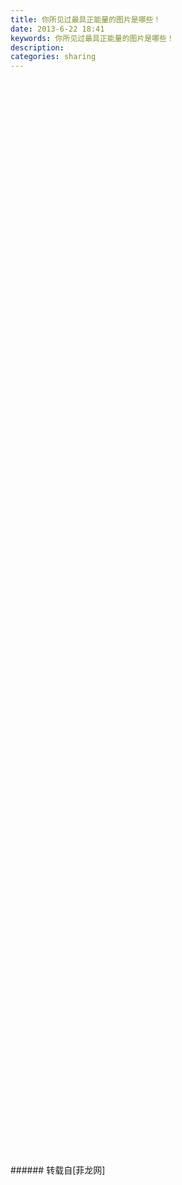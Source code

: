```yaml
---
title: 你所见过最具正能量的图片是哪些！
date: 2013-6-22 18:41
keywords: 你所见过最具正能量的图片是哪些！
description: 
categories: sharing
---
```

<td class="t_f" id="postmessage_7178">

<br/>
<img alt="" border="0" class="zoom" data-cf-modified-d17bf6174298ebe95d088caa-="" file="http://s1.dwstatic.com/group1/M00/A4/77/b5a6d679822d2cf4689036b0e78722c2.jpg" id="aimg_w4P7n" lazyloadthumb="1" onclick="" onmouseover="" src="http://s1.dwstatic.com/group1/M00/A4/77/b5a6d679822d2cf4689036b0e78722c2.jpg"/><br/>
<br/>
<img alt="" border="0" class="zoom" data-cf-modified-d17bf6174298ebe95d088caa-="" file="http://s1.dwstatic.com/group1/M00/22/97/d8714336b0823390f47bcbc67aba6e78.jpg" id="aimg_iQT6w" lazyloadthumb="1" onclick="" onmouseover="" src="http://s1.dwstatic.com/group1/M00/22/97/d8714336b0823390f47bcbc67aba6e78.jpg"/><br/>
<br/>
<img alt="" border="0" class="zoom" data-cf-modified-d17bf6174298ebe95d088caa-="" file="http://s1.dwstatic.com/group1/M00/4F/82/cd604ae0bb71eca563843f6a61e98e5a.jpg" id="aimg_SqvzZ" lazyloadthumb="1" onclick="" onmouseover="" src="http://s1.dwstatic.com/group1/M00/4F/82/cd604ae0bb71eca563843f6a61e98e5a.jpg"/><br/>
<br/>
<img alt="" border="0" class="zoom" data-cf-modified-d17bf6174298ebe95d088caa-="" file="http://s1.dwstatic.com/group1/M00/3F/1D/e554693b56fe4f5a8cd52104ba2f4291.jpg" id="aimg_XPA80" lazyloadthumb="1" onclick="" onmouseover="" src="http://s1.dwstatic.com/group1/M00/3F/1D/e554693b56fe4f5a8cd52104ba2f4291.jpg"/><br/>
<br/>
<img alt="" border="0" class="zoom" data-cf-modified-d17bf6174298ebe95d088caa-="" file="http://s1.dwstatic.com/group1/M00/DF/39/c5f242230aaa3637a7537796268c6789.jpg" id="aimg_jjC4P" lazyloadthumb="1" onclick="" onmouseover="" src="http://s1.dwstatic.com/group1/M00/DF/39/c5f242230aaa3637a7537796268c6789.jpg"/><br/>
<br/>
<img alt="" border="0" class="zoom" data-cf-modified-d17bf6174298ebe95d088caa-="" file="http://s1.dwstatic.com/group1/M00/AC/87/579e8b922513f9edabc22a79348a556c.jpg" id="aimg_URI3e" lazyloadthumb="1" onclick="" onmouseover="" src="http://s1.dwstatic.com/group1/M00/AC/87/579e8b922513f9edabc22a79348a556c.jpg"/><br/>
<br/>
<img alt="" border="0" class="zoom" data-cf-modified-d17bf6174298ebe95d088caa-="" file="http://s1.dwstatic.com/group1/M00/01/56/f2ff5cafba86957b7ed1d4eea3ce931b.jpg" id="aimg_M99VX" lazyloadthumb="1" onclick="" onmouseover="" src="http://s1.dwstatic.com/group1/M00/01/56/f2ff5cafba86957b7ed1d4eea3ce931b.jpg"/><br/>
<br/>
<img alt="" border="0" class="zoom" data-cf-modified-d17bf6174298ebe95d088caa-="" file="http://s1.dwstatic.com/group1/M00/78/81/66c64534b766b4257900480063e410de.jpg" id="aimg_tMTh0" lazyloadthumb="1" onclick="" onmouseover="" src="http://s1.dwstatic.com/group1/M00/78/81/66c64534b766b4257900480063e410de.jpg"/><br/>
<br/>
<img alt="" border="0" class="zoom" data-cf-modified-d17bf6174298ebe95d088caa-="" file="http://s1.dwstatic.com/group1/M00/A8/1A/d96008060026e9863f9daa216cae73c2.jpg" id="aimg_v1gzj" lazyloadthumb="1" onclick="" onmouseover="" src="http://s1.dwstatic.com/group1/M00/A8/1A/d96008060026e9863f9daa216cae73c2.jpg"/><br/>
<br/>
<img alt="" border="0" class="zoom" data-cf-modified-d17bf6174298ebe95d088caa-="" file="http://s1.dwstatic.com/group1/M00/01/AC/14f2af1ce5dd1b42104055ec34eea06c.jpg" id="aimg_h25j1" lazyloadthumb="1" onclick="" onmouseover="" src="http://s1.dwstatic.com/group1/M00/01/AC/14f2af1ce5dd1b42104055ec34eea06c.jpg"/><br/>
<br/>
<img alt="" border="0" class="zoom" data-cf-modified-d17bf6174298ebe95d088caa-="" file="http://s1.dwstatic.com/group1/M00/7F/92/50f1aac2bd67f12fa525ee5266c83a44.jpg" id="aimg_LwMya" lazyloadthumb="1" onclick="" onmouseover="" src="http://s1.dwstatic.com/group1/M00/7F/92/50f1aac2bd67f12fa525ee5266c83a44.jpg"/><br/>
<br/>
<img alt="" border="0" class="zoom" data-cf-modified-d17bf6174298ebe95d088caa-="" file="http://s1.dwstatic.com/group1/M00/AC/BD/4289891efe88ffcd5277cea61826363a.jpg" id="aimg_Gj5RM" lazyloadthumb="1" onclick="" onmouseover="" src="http://s1.dwstatic.com/group1/M00/AC/BD/4289891efe88ffcd5277cea61826363a.jpg"/><br/>
<br/>
<img alt="" border="0" class="zoom" data-cf-modified-d17bf6174298ebe95d088caa-="" file="http://s1.dwstatic.com/group1/M00/5C/07/631237496c4b73beb374d6f735f31783.jpg" id="aimg_PNnMc" lazyloadthumb="1" onclick="" onmouseover="" src="http://s1.dwstatic.com/group1/M00/5C/07/631237496c4b73beb374d6f735f31783.jpg"/><br/>
<br/>
<img alt="" border="0" class="zoom" data-cf-modified-d17bf6174298ebe95d088caa-="" file="http://s1.dwstatic.com/group1/M00/06/72/35bdee4e638a317b0b387c36542dbb00.jpg" id="aimg_lSVXd" lazyloadthumb="1" onclick="" onmouseover="" src="http://s1.dwstatic.com/group1/M00/06/72/35bdee4e638a317b0b387c36542dbb00.jpg"/><br/>
<br/>
<img alt="" border="0" class="zoom" data-cf-modified-d17bf6174298ebe95d088caa-="" file="http://s1.dwstatic.com/group1/M00/95/D8/bfd2e4b6e44d48d03bd6c9a9ea119060.jpg" id="aimg_hcG3y" lazyloadthumb="1" onclick="" onmouseover="" src="http://s1.dwstatic.com/group1/M00/95/D8/bfd2e4b6e44d48d03bd6c9a9ea119060.jpg"/><br/>
<br/>
<img alt="" border="0" class="zoom" data-cf-modified-d17bf6174298ebe95d088caa-="" file="http://s1.dwstatic.com/group1/M00/1E/A3/5281d9f9f55bc9cfd9ea5c0adcf77682.jpg" id="aimg_ZC9EJ" lazyloadthumb="1" onclick="" onmouseover="" src="http://s1.dwstatic.com/group1/M00/1E/A3/5281d9f9f55bc9cfd9ea5c0adcf77682.jpg"/><br/>
<br/>
<img alt="" border="0" class="zoom" data-cf-modified-d17bf6174298ebe95d088caa-="" file="http://s1.dwstatic.com/group1/M00/D7/81/664c7807a9a8dd7ed65b84d56b3ad162.jpg" id="aimg_HuiUh" lazyloadthumb="1" onclick="" onmouseover="" src="http://s1.dwstatic.com/group1/M00/D7/81/664c7807a9a8dd7ed65b84d56b3ad162.jpg"/><br/>
<br/>
<img alt="" border="0" class="zoom" data-cf-modified-d17bf6174298ebe95d088caa-="" file="http://s1.dwstatic.com/group1/M00/CF/91/aac469ec4686a2bab47a549612b9e2d0.jpg" id="aimg_cnaih" lazyloadthumb="1" onclick="" onmouseover="" src="http://s1.dwstatic.com/group1/M00/CF/91/aac469ec4686a2bab47a549612b9e2d0.jpg"/><br/>
<br/>
<img alt="" border="0" class="zoom" data-cf-modified-d17bf6174298ebe95d088caa-="" file="http://s1.dwstatic.com/group1/M00/EB/97/55891ac1a3df7150ac5f87572647d7c3.jpg" id="aimg_R3ozc" lazyloadthumb="1" onclick="" onmouseover="" src="http://s1.dwstatic.com/group1/M00/EB/97/55891ac1a3df7150ac5f87572647d7c3.jpg"/><br/>
<br/>
<img alt="" border="0" class="zoom" data-cf-modified-d17bf6174298ebe95d088caa-="" file="http://s1.dwstatic.com/group1/M00/64/71/9df638144ab6c937984bb4db162f96dd.jpg" id="aimg_Duu6A" lazyloadthumb="1" onclick="" onmouseover="" src="http://s1.dwstatic.com/group1/M00/64/71/9df638144ab6c937984bb4db162f96dd.jpg"/><br/>
<br/>
<img alt="" border="0" class="zoom" data-cf-modified-d17bf6174298ebe95d088caa-="" file="http://s1.dwstatic.com/group1/M00/A1/94/ab65f7bb4979370cbc8a226b08402b87.jpg" id="aimg_ndeD2" lazyloadthumb="1" onclick="" onmouseover="" src="http://s1.dwstatic.com/group1/M00/A1/94/ab65f7bb4979370cbc8a226b08402b87.jpg"/><br/>
<br/>
<img alt="" border="0" class="zoom" data-cf-modified-d17bf6174298ebe95d088caa-="" file="http://s1.dwstatic.com/group1/M00/05/48/8e02b6e1fa64ce4608362d549cfd90cd.jpg" id="aimg_Ls3dR" lazyloadthumb="1" onclick="" onmouseover="" src="http://s1.dwstatic.com/group1/M00/05/48/8e02b6e1fa64ce4608362d549cfd90cd.jpg"/><br/>
<br/>
<img alt="" border="0" class="zoom" data-cf-modified-d17bf6174298ebe95d088caa-="" file="http://s1.dwstatic.com/group1/M00/24/F9/16eba84736b57efedca225521c5740fd.jpg" id="aimg_EpC8C" lazyloadthumb="1" onclick="" onmouseover="" src="http://s1.dwstatic.com/group1/M00/24/F9/16eba84736b57efedca225521c5740fd.jpg"/><br/>
<br/>
<img alt="" border="0" class="zoom" data-cf-modified-d17bf6174298ebe95d088caa-="" file="http://s1.dwstatic.com/group1/M00/9E/34/fff92d060e5f4b5cff3d848f04e22602.jpg" id="aimg_seE11" lazyloadthumb="1" onclick="" onmouseover="" src="http://s1.dwstatic.com/group1/M00/9E/34/fff92d060e5f4b5cff3d848f04e22602.jpg"/><br/>
<br/>
<img alt="" border="0" class="zoom" data-cf-modified-d17bf6174298ebe95d088caa-="" file="http://s1.dwstatic.com/group1/M00/11/FE/2b55457b176c74fa0c36c3d164acff10.jpg" id="aimg_D6i1w" lazyloadthumb="1" onclick="" onmouseover="" src="http://s1.dwstatic.com/group1/M00/11/FE/2b55457b176c74fa0c36c3d164acff10.jpg"/><br/>
<br/>
<img alt="" border="0" class="zoom" data-cf-modified-d17bf6174298ebe95d088caa-="" file="http://s1.dwstatic.com/group1/M00/06/6B/5b7fc82f5551e5846cb854e310138da9.jpg" id="aimg_qBUFx" lazyloadthumb="1" onclick="" onmouseover="" src="http://s1.dwstatic.com/group1/M00/06/6B/5b7fc82f5551e5846cb854e310138da9.jpg"/><br/>
<br/>
<img alt="" border="0" class="zoom" data-cf-modified-d17bf6174298ebe95d088caa-="" file="http://s1.dwstatic.com/group1/M00/C9/F7/8f0af122c9bad91325cbb03585a6a3e6.jpg" id="aimg_dZQhO" lazyloadthumb="1" onclick="" onmouseover="" src="http://s1.dwstatic.com/group1/M00/C9/F7/8f0af122c9bad91325cbb03585a6a3e6.jpg"/><br/>
<br/>
<img alt="" border="0" class="zoom" data-cf-modified-d17bf6174298ebe95d088caa-="" file="http://s1.dwstatic.com/group1/M00/64/D6/70b56f93758845eca95e2016e97627d6.jpg" id="aimg_vexmC" lazyloadthumb="1" onclick="" onmouseover="" src="http://s1.dwstatic.com/group1/M00/64/D6/70b56f93758845eca95e2016e97627d6.jpg"/><br/>
<br/>
<img alt="" border="0" class="zoom" data-cf-modified-d17bf6174298ebe95d088caa-="" file="http://s1.dwstatic.com/group1/M00/BA/F4/1ac3c381ba4b42f9fd478c4cf9f197b5.jpg" id="aimg_E199x" lazyloadthumb="1" onclick="" onmouseover="" src="http://s1.dwstatic.com/group1/M00/BA/F4/1ac3c381ba4b42f9fd478c4cf9f197b5.jpg"/><br/>
<br/>
<img alt="" border="0" class="zoom" data-cf-modified-d17bf6174298ebe95d088caa-="" file="http://s1.dwstatic.com/group1/M00/DB/86/2382dfd9d8d635211093bac565446c40.jpg" id="aimg_S6wng" lazyloadthumb="1" onclick="" onmouseover="" src="http://s1.dwstatic.com/group1/M00/DB/86/2382dfd9d8d635211093bac565446c40.jpg"/><br/>
<br/>
<img alt="" border="0" class="zoom" data-cf-modified-d17bf6174298ebe95d088caa-="" file="http://s1.dwstatic.com/group1/M00/CC/BD/90b16ff11738c97d43e305b06b9bb49b.jpg" id="aimg_a9x6x" lazyloadthumb="1" onclick="" onmouseover="" src="http://s1.dwstatic.com/group1/M00/CC/BD/90b16ff11738c97d43e305b06b9bb49b.jpg"/><br/>
<br/>
<img alt="" border="0" class="zoom" data-cf-modified-d17bf6174298ebe95d088caa-="" file="http://s1.dwstatic.com/group1/M00/18/15/726c42b2dc5745b30691170c4017e657.jpg" id="aimg_P6034" lazyloadthumb="1" onclick="" onmouseover="" src="http://s1.dwstatic.com/group1/M00/18/15/726c42b2dc5745b30691170c4017e657.jpg"/><br/>
<br/>
<img alt="" border="0" class="zoom" data-cf-modified-d17bf6174298ebe95d088caa-="" file="http://s1.dwstatic.com/group1/M00/D1/54/fbcbe5cd65c70c4abaaed9cccb21b4af.jpg" id="aimg_zXm1k" lazyloadthumb="1" onclick="" onmouseover="" src="http://s1.dwstatic.com/group1/M00/D1/54/fbcbe5cd65c70c4abaaed9cccb21b4af.jpg"/><br/>
<br/>
<img alt="" border="0" class="zoom" data-cf-modified-d17bf6174298ebe95d088caa-="" file="http://s1.dwstatic.com/group1/M00/30/CB/b8880def4e8c9c448a4624f86ccf6fa9.jpg" id="aimg_hV02J" lazyloadthumb="1" onclick="" onmouseover="" src="http://s1.dwstatic.com/group1/M00/30/CB/b8880def4e8c9c448a4624f86ccf6fa9.jpg"/><br/>
<br/>
<img alt="" border="0" class="zoom" data-cf-modified-d17bf6174298ebe95d088caa-="" file="http://s1.dwstatic.com/group1/M00/68/4A/e2fb0bb55daa1100a5d0711b16cf7b00.jpg" id="aimg_S746o" lazyloadthumb="1" onclick="" onmouseover="" src="http://s1.dwstatic.com/group1/M00/68/4A/e2fb0bb55daa1100a5d0711b16cf7b00.jpg"/><br/>
<br/>
<img alt="" border="0" class="zoom" data-cf-modified-d17bf6174298ebe95d088caa-="" file="http://s1.dwstatic.com/group1/M00/0A/CC/79f477a79572b2ff2eb3b4827b6c5279.jpg" id="aimg_Sd2nD" lazyloadthumb="1" onclick="" onmouseover="" src="http://s1.dwstatic.com/group1/M00/0A/CC/79f477a79572b2ff2eb3b4827b6c5279.jpg"/><br/>
<br/>
<img alt="" border="0" class="zoom" data-cf-modified-d17bf6174298ebe95d088caa-="" file="http://s1.dwstatic.com/group1/M00/24/39/061a93610c943352260c87044ad223c8.jpg" id="aimg_I8x7g" lazyloadthumb="1" onclick="" onmouseover="" src="http://s1.dwstatic.com/group1/M00/24/39/061a93610c943352260c87044ad223c8.jpg"/><br/>
<br/>
<img alt="" border="0" class="zoom" data-cf-modified-d17bf6174298ebe95d088caa-="" file="http://s1.dwstatic.com/group1/M00/14/80/732ba67c48aeb58cdcdb4b6030a0c5b7.jpg" id="aimg_HYdaG" lazyloadthumb="1" onclick="" onmouseover="" src="http://s1.dwstatic.com/group1/M00/14/80/732ba67c48aeb58cdcdb4b6030a0c5b7.jpg"/><br/>
<br/>
<img alt="" border="0" class="zoom" data-cf-modified-d17bf6174298ebe95d088caa-="" file="http://s1.dwstatic.com/group1/M00/BD/08/70501737d5485e55de17b679be542cbe.jpg" id="aimg_JZ025" lazyloadthumb="1" onclick="" onmouseover="" src="http://s1.dwstatic.com/group1/M00/BD/08/70501737d5485e55de17b679be542cbe.jpg"/><br/>
<br/>
<img alt="" border="0" class="zoom" data-cf-modified-d17bf6174298ebe95d088caa-="" file="http://s1.dwstatic.com/group1/M00/4D/56/08edcd116e5d11a25bb7531dbab1e074.jpg" id="aimg_MN9K0" lazyloadthumb="1" onclick="" onmouseover="" src="http://s1.dwstatic.com/group1/M00/4D/56/08edcd116e5d11a25bb7531dbab1e074.jpg"/><br/>
<br/>
<img alt="" border="0" class="zoom" data-cf-modified-d17bf6174298ebe95d088caa-="" file="http://s1.dwstatic.com/group1/M00/28/2A/ddf15ea5bb18fefa2974c9a061d5aa80.jpg" id="aimg_AJZ3j" lazyloadthumb="1" onclick="" onmouseover="" src="http://s1.dwstatic.com/group1/M00/28/2A/ddf15ea5bb18fefa2974c9a061d5aa80.jpg"/><br/>
<br/>
<img alt="" border="0" class="zoom" data-cf-modified-d17bf6174298ebe95d088caa-="" file="http://s1.dwstatic.com/group1/M00/B4/BE/a802e6f27ca5c5e9599b3ed81ac009e1.jpg" id="aimg_A2CPp" lazyloadthumb="1" onclick="" onmouseover="" src="http://s1.dwstatic.com/group1/M00/B4/BE/a802e6f27ca5c5e9599b3ed81ac009e1.jpg"/><br/>
<br/>
<img alt="" border="0" class="zoom" data-cf-modified-d17bf6174298ebe95d088caa-="" file="http://s1.dwstatic.com/group1/M00/3A/7D/9e53c345b60e1416ce8d4de2b89fe24a.jpg" id="aimg_zJdbj" lazyloadthumb="1" onclick="" onmouseover="" src="http://s1.dwstatic.com/group1/M00/3A/7D/9e53c345b60e1416ce8d4de2b89fe24a.jpg"/><br/>
<br/>
<img alt="" border="0" class="zoom" data-cf-modified-d17bf6174298ebe95d088caa-="" file="http://s1.dwstatic.com/group1/M00/4C/9E/4364f5b7022f69b1288ebbd90beeec7e.jpg" id="aimg_WNs33" lazyloadthumb="1" onclick="" onmouseover="" src="http://s1.dwstatic.com/group1/M00/4C/9E/4364f5b7022f69b1288ebbd90beeec7e.jpg"/><br/>
<br/>
<img alt="" border="0" class="zoom" data-cf-modified-d17bf6174298ebe95d088caa-="" file="http://s1.dwstatic.com/group1/M00/D2/99/61278e799d884a10d124dc7577163384.jpg" id="aimg_e5706" lazyloadthumb="1" onclick="" onmouseover="" src="http://s1.dwstatic.com/group1/M00/D2/99/61278e799d884a10d124dc7577163384.jpg"/><br/>
<br/>
<img alt="" border="0" class="zoom" data-cf-modified-d17bf6174298ebe95d088caa-="" file="http://s1.dwstatic.com/group1/M00/13/36/b7083d424c80067d73571acd719ff2c3.jpg" id="aimg_P63qF" lazyloadthumb="1" onclick="" onmouseover="" src="http://s1.dwstatic.com/group1/M00/13/36/b7083d424c80067d73571acd719ff2c3.jpg"/><br/>
<br/>
<img alt="" border="0" class="zoom" data-cf-modified-d17bf6174298ebe95d088caa-="" file="http://s1.dwstatic.com/group1/M00/A7/3F/8354a01334f95cd70f844ff5de173727.jpg" id="aimg_G6UTX" lazyloadthumb="1" onclick="" onmouseover="" src="http://s1.dwstatic.com/group1/M00/A7/3F/8354a01334f95cd70f844ff5de173727.jpg"/><br/>
<br/>
<img alt="" border="0" class="zoom" data-cf-modified-d17bf6174298ebe95d088caa-="" file="http://s1.dwstatic.com/group1/M00/31/D3/ccf7bf4c3995606fc93cd36affae2076.jpg" id="aimg_No765" lazyloadthumb="1" onclick="" onmouseover="" src="http://s1.dwstatic.com/group1/M00/31/D3/ccf7bf4c3995606fc93cd36affae2076.jpg"/><br/>
<br/>
<img alt="" border="0" class="zoom" data-cf-modified-d17bf6174298ebe95d088caa-="" file="http://s1.dwstatic.com/group1/M00/18/27/fa096eea87054c17519852e1c8936bd4.jpg" id="aimg_xX1zm" lazyloadthumb="1" onclick="" onmouseover="" src="http://s1.dwstatic.com/group1/M00/18/27/fa096eea87054c17519852e1c8936bd4.jpg"/><br/>
<br/>
<img alt="" border="0" class="zoom" data-cf-modified-d17bf6174298ebe95d088caa-="" file="http://s1.dwstatic.com/group1/M00/8E/96/230b199356381b519a6d68c958a33bc0.jpg" id="aimg_xx8FJ" lazyloadthumb="1" onclick="" onmouseover="" src="http://s1.dwstatic.com/group1/M00/8E/96/230b199356381b519a6d68c958a33bc0.jpg"/><br/>
<br/>
<img alt="" border="0" class="zoom" data-cf-modified-d17bf6174298ebe95d088caa-="" file="http://s1.dwstatic.com/group1/M00/21/A5/3f90b2d16bd13e1b4dfdd6c7d3bd480c.jpg" id="aimg_fZ591" lazyloadthumb="1" onclick="" onmouseover="" src="http://s1.dwstatic.com/group1/M00/21/A5/3f90b2d16bd13e1b4dfdd6c7d3bd480c.jpg"/><br/>
<br/>
<img alt="" border="0" class="zoom" data-cf-modified-d17bf6174298ebe95d088caa-="" file="http://s1.dwstatic.com/group1/M00/9E/61/fcaaeb6475ac69d1aebff3819caa26be.jpg" id="aimg_wFC6R" lazyloadthumb="1" onclick="" onmouseover="" src="http://s1.dwstatic.com/group1/M00/9E/61/fcaaeb6475ac69d1aebff3819caa26be.jpg"/><br/>
<br/>
<img alt="" border="0" class="zoom" data-cf-modified-d17bf6174298ebe95d088caa-="" file="http://s1.dwstatic.com/group1/M00/EF/0E/fc89536e42aaeb4ed37c5ebba92430ef.jpg" id="aimg_UNIsA" lazyloadthumb="1" onclick="" onmouseover="" src="http://s1.dwstatic.com/group1/M00/EF/0E/fc89536e42aaeb4ed37c5ebba92430ef.jpg"/><br/>
<br/>
<img alt="" border="0" class="zoom" data-cf-modified-d17bf6174298ebe95d088caa-="" file="http://s1.dwstatic.com/group1/M00/B5/16/020415a623045dd9a35e8cf5004ab624.jpg" id="aimg_BCOHh" lazyloadthumb="1" onclick="" onmouseover="" src="http://s1.dwstatic.com/group1/M00/B5/16/020415a623045dd9a35e8cf5004ab624.jpg"/><br/>
<br/>
<img alt="" border="0" class="zoom" data-cf-modified-d17bf6174298ebe95d088caa-="" file="http://s1.dwstatic.com/group1/M00/45/34/4d462ee2cd1e14f8c5bd3eeec9f194a0.jpg" id="aimg_ea672" lazyloadthumb="1" onclick="" onmouseover="" src="http://s1.dwstatic.com/group1/M00/45/34/4d462ee2cd1e14f8c5bd3eeec9f194a0.jpg"/><br/>
<br/>
<img alt="" border="0" class="zoom" data-cf-modified-d17bf6174298ebe95d088caa-="" file="http://s1.dwstatic.com/group1/M00/3C/F3/255595ab0a248752ce12ecb6a58182e4.jpg" id="aimg_Q8eye" lazyloadthumb="1" onclick="" onmouseover="" src="http://s1.dwstatic.com/group1/M00/3C/F3/255595ab0a248752ce12ecb6a58182e4.jpg"/><br/>
<br/>
<img alt="" border="0" class="zoom" data-cf-modified-d17bf6174298ebe95d088caa-="" file="http://s1.dwstatic.com/group1/M00/8F/A8/e6297cdeb45f92054e603f8971e1d823.jpg" id="aimg_q65Kk" lazyloadthumb="1" onclick="" onmouseover="" src="http://s1.dwstatic.com/group1/M00/8F/A8/e6297cdeb45f92054e603f8971e1d823.jpg"/><br/>
<br/>
<img alt="" border="0" class="zoom" data-cf-modified-d17bf6174298ebe95d088caa-="" file="http://s1.dwstatic.com/group1/M00/14/34/aec4204dade8a014abbc9f9f79b11b5b.jpg" id="aimg_j8r11" lazyloadthumb="1" onclick="" onmouseover="" src="http://s1.dwstatic.com/group1/M00/14/34/aec4204dade8a014abbc9f9f79b11b5b.jpg"/><br/>
<br/>
<img alt="" border="0" class="zoom" data-cf-modified-d17bf6174298ebe95d088caa-="" file="http://s1.dwstatic.com/group1/M00/83/75/096644fe2dfc3a09c38a9a21ad649b3a.jpg" id="aimg_N365t" lazyloadthumb="1" onclick="" onmouseover="" src="http://s1.dwstatic.com/group1/M00/83/75/096644fe2dfc3a09c38a9a21ad649b3a.jpg"/><br/>
<br/>
<img alt="" border="0" class="zoom" data-cf-modified-d17bf6174298ebe95d088caa-="" file="http://s1.dwstatic.com/group1/M00/7D/BC/3858f40a297467144f59797bc27d4ab0.jpg" id="aimg_tVFVR" lazyloadthumb="1" onclick="" onmouseover="" src="http://s1.dwstatic.com/group1/M00/7D/BC/3858f40a297467144f59797bc27d4ab0.jpg"/><br/>
<br/>
<img alt="" border="0" class="zoom" data-cf-modified-d17bf6174298ebe95d088caa-="" file="http://s1.dwstatic.com/group1/M00/44/1E/f92baf001ab479e5dce36ae3985b6e62.jpg" id="aimg_WW53E" lazyloadthumb="1" onclick="" onmouseover="" src="http://s1.dwstatic.com/group1/M00/44/1E/f92baf001ab479e5dce36ae3985b6e62.jpg"/><br/>
<br/>
<img alt="" border="0" class="zoom" data-cf-modified-d17bf6174298ebe95d088caa-="" file="http://s1.dwstatic.com/group1/M00/0D/7D/924a9f36afb33743f1a05940a73c8149.jpg" id="aimg_XfC72" lazyloadthumb="1" onclick="" onmouseover="" src="http://s1.dwstatic.com/group1/M00/0D/7D/924a9f36afb33743f1a05940a73c8149.jpg"/><br/>
<br/>
<img alt="" border="0" class="zoom" data-cf-modified-d17bf6174298ebe95d088caa-="" file="http://s1.dwstatic.com/group1/M00/EC/25/796c4b78cb4abcf0b80094a8d4b900a0.jpg" id="aimg_N12B6" lazyloadthumb="1" onclick="" onmouseover="" src="http://s1.dwstatic.com/group1/M00/EC/25/796c4b78cb4abcf0b80094a8d4b900a0.jpg"/><br/>
<br/>
<img alt="" border="0" class="zoom" data-cf-modified-d17bf6174298ebe95d088caa-="" file="http://s1.dwstatic.com/group1/M00/5F/50/b30e605c127eafbfea0a2cc0c66482bc.jpg" id="aimg_J9y64" lazyloadthumb="1" onclick="" onmouseover="" src="http://s1.dwstatic.com/group1/M00/5F/50/b30e605c127eafbfea0a2cc0c66482bc.jpg"/><br/>
<br/>
<img alt="" border="0" class="zoom" data-cf-modified-d17bf6174298ebe95d088caa-="" file="http://s1.dwstatic.com/group1/M00/2D/59/dacd25260156c976f492240e1ceb43e9.jpg" id="aimg_FVQC2" lazyloadthumb="1" onclick="" onmouseover="" src="http://s1.dwstatic.com/group1/M00/2D/59/dacd25260156c976f492240e1ceb43e9.jpg"/><br/>
<br/>
<img alt="" border="0" class="zoom" data-cf-modified-d17bf6174298ebe95d088caa-="" file="http://s1.dwstatic.com/group1/M00/A5/7C/d64b1506402763bdefadebdf57f06c8f.jpg" id="aimg_BJRe7" lazyloadthumb="1" onclick="" onmouseover="" src="http://s1.dwstatic.com/group1/M00/A5/7C/d64b1506402763bdefadebdf57f06c8f.jpg"/><br/>
<br/>
<img alt="" border="0" class="zoom" data-cf-modified-d17bf6174298ebe95d088caa-="" file="http://s1.dwstatic.com/group1/M00/44/E9/2f4b501bc430f0ff645eefa0bbb38aaf.jpg" id="aimg_xGpI6" lazyloadthumb="1" onclick="" onmouseover="" src="http://s1.dwstatic.com/group1/M00/44/E9/2f4b501bc430f0ff645eefa0bbb38aaf.jpg"/><br/>
<br/>
<img alt="" border="0" class="zoom" data-cf-modified-d17bf6174298ebe95d088caa-="" file="http://s1.dwstatic.com/group1/M00/59/F6/3c9fdbb5b449cbfbd6e84efcc361d913.jpg" id="aimg_zRr9i" lazyloadthumb="1" onclick="" onmouseover="" src="http://s1.dwstatic.com/group1/M00/59/F6/3c9fdbb5b449cbfbd6e84efcc361d913.jpg"/><br/>
<br/>
<img alt="" border="0" class="zoom" data-cf-modified-d17bf6174298ebe95d088caa-="" file="http://s1.dwstatic.com/group1/M00/C9/40/8375fc1dd6cec143d70bfe452339ca8f.jpg" id="aimg_CSS82" lazyloadthumb="1" onclick="" onmouseover="" src="http://s1.dwstatic.com/group1/M00/C9/40/8375fc1dd6cec143d70bfe452339ca8f.jpg"/><br/>
<br/>
<img alt="" border="0" class="zoom" data-cf-modified-d17bf6174298ebe95d088caa-="" file="http://s1.dwstatic.com/group1/M00/81/3C/289e43bf7e36efa95bd3545a27702241.jpg" id="aimg_V5TET" lazyloadthumb="1" onclick="" onmouseover="" src="http://s1.dwstatic.com/group1/M00/81/3C/289e43bf7e36efa95bd3545a27702241.jpg"/><br/>
<br/>
<img alt="" border="0" class="zoom" data-cf-modified-d17bf6174298ebe95d088caa-="" file="http://s1.dwstatic.com/group1/M00/2F/01/10d1a2bc6783a67a1b98269e0df6d1d9.jpg" id="aimg_NrV0l" lazyloadthumb="1" onclick="" onmouseover="" src="http://s1.dwstatic.com/group1/M00/2F/01/10d1a2bc6783a67a1b98269e0df6d1d9.jpg"/><br/>
<br/>
<img alt="" border="0" class="zoom" data-cf-modified-d17bf6174298ebe95d088caa-="" file="http://s1.dwstatic.com/group1/M00/A2/E0/84efdea19eb8e284a5f1a210317cec38.jpg" id="aimg_MzDWe" lazyloadthumb="1" onclick="" onmouseover="" src="http://s1.dwstatic.com/group1/M00/A2/E0/84efdea19eb8e284a5f1a210317cec38.jpg"/><br/>
<br/>
<img alt="" border="0" class="zoom" data-cf-modified-d17bf6174298ebe95d088caa-="" file="http://s1.dwstatic.com/group1/M00/C9/95/3dbd97faab17057e1a6c67350bd08da1.jpg" id="aimg_dc72c" lazyloadthumb="1" onclick="" onmouseover="" src="http://s1.dwstatic.com/group1/M00/C9/95/3dbd97faab17057e1a6c67350bd08da1.jpg"/><br/>
<br/>
<img alt="" border="0" class="zoom" data-cf-modified-d17bf6174298ebe95d088caa-="" file="http://s1.dwstatic.com/group1/M00/2C/8C/79899f2d1fa7f1271b3b0d3e4e2f2198.jpg" id="aimg_tTUGM" lazyloadthumb="1" onclick="" onmouseover="" src="http://s1.dwstatic.com/group1/M00/2C/8C/79899f2d1fa7f1271b3b0d3e4e2f2198.jpg"/><br/>
<br/>
<img alt="" border="0" class="zoom" data-cf-modified-d17bf6174298ebe95d088caa-="" file="http://s1.dwstatic.com/group1/M00/18/C3/4e0af3caa1ed7cdae287d7d1a396e8e8.jpg" id="aimg_cad9G" lazyloadthumb="1" onclick="" onmouseover="" src="http://s1.dwstatic.com/group1/M00/18/C3/4e0af3caa1ed7cdae287d7d1a396e8e8.jpg"/><br/>
<br/>
<img alt="" border="0" class="zoom" data-cf-modified-d17bf6174298ebe95d088caa-="" file="http://s1.dwstatic.com/group1/M00/50/2D/6882a6772583eb613018286d68354099.jpg" id="aimg_jiQ8y" lazyloadthumb="1" onclick="" onmouseover="" src="http://s1.dwstatic.com/group1/M00/50/2D/6882a6772583eb613018286d68354099.jpg"/><br/>
<br/>
<img alt="" border="0" class="zoom" data-cf-modified-d17bf6174298ebe95d088caa-="" file="http://s1.dwstatic.com/group1/M00/EC/70/0ac49ba3c512c9a2feccd78bf15a0e27.jpg" id="aimg_V9Qq8" lazyloadthumb="1" onclick="" onmouseover="" src="http://s1.dwstatic.com/group1/M00/EC/70/0ac49ba3c512c9a2feccd78bf15a0e27.jpg"/><br/>
<br/>
<img alt="" border="0" class="zoom" data-cf-modified-d17bf6174298ebe95d088caa-="" file="http://s1.dwstatic.com/group1/M00/F7/38/e4104be5353d83ccfce6d5905fc40a6f.jpg" id="aimg_BQrv8" lazyloadthumb="1" onclick="" onmouseover="" src="http://s1.dwstatic.com/group1/M00/F7/38/e4104be5353d83ccfce6d5905fc40a6f.jpg"/><br/>
<br/>
<img alt="" border="0" class="zoom" data-cf-modified-d17bf6174298ebe95d088caa-="" file="http://s1.dwstatic.com/group1/M00/7E/56/47908cc50e30dd50578ed651515d4815.jpg" id="aimg_RB0nG" lazyloadthumb="1" onclick="" onmouseover="" src="http://s1.dwstatic.com/group1/M00/7E/56/47908cc50e30dd50578ed651515d4815.jpg"/><br/>
<br/>
<img alt="" border="0" class="zoom" data-cf-modified-d17bf6174298ebe95d088caa-="" file="http://s1.dwstatic.com/group1/M00/F3/4C/1521456833f376371dca0bef06524792.jpg" id="aimg_u8vl5" lazyloadthumb="1" onclick="" onmouseover="" src="http://s1.dwstatic.com/group1/M00/F3/4C/1521456833f376371dca0bef06524792.jpg"/><br/>
<br/>
<img alt="" border="0" class="zoom" data-cf-modified-d17bf6174298ebe95d088caa-="" file="http://s1.dwstatic.com/group1/M00/43/9B/d7eaf9cbfbd660206186559de1d86087.jpg" id="aimg_rkDe1" lazyloadthumb="1" onclick="" onmouseover="" src="http://s1.dwstatic.com/group1/M00/43/9B/d7eaf9cbfbd660206186559de1d86087.jpg"/><br/>
<br/>
<img alt="" border="0" class="zoom" data-cf-modified-d17bf6174298ebe95d088caa-="" file="http://s1.dwstatic.com/group1/M00/82/53/198d8f256523dd848a9e3c514a9d344c.jpg" id="aimg_hCtd0" lazyloadthumb="1" onclick="" onmouseover="" src="http://s1.dwstatic.com/group1/M00/82/53/198d8f256523dd848a9e3c514a9d344c.jpg"/><br/>
<br/>
<img alt="" border="0" class="zoom" data-cf-modified-d17bf6174298ebe95d088caa-="" file="http://s1.dwstatic.com/group1/M00/D0/89/cfa85aa7bc06981817491f233eda0aef.jpg" id="aimg_TuFBB" lazyloadthumb="1" onclick="" onmouseover="" src="http://s1.dwstatic.com/group1/M00/D0/89/cfa85aa7bc06981817491f233eda0aef.jpg"/><br/>
<br/>
<img alt="" border="0" class="zoom" data-cf-modified-d17bf6174298ebe95d088caa-="" file="http://s1.dwstatic.com/group1/M00/F0/F5/95ce91d66f4a4404b649c3e19f92af04.jpg" id="aimg_gdM0n" lazyloadthumb="1" onclick="" onmouseover="" src="http://s1.dwstatic.com/group1/M00/F0/F5/95ce91d66f4a4404b649c3e19f92af04.jpg"/><br/>
<br/>
<img alt="" border="0" class="zoom" data-cf-modified-d17bf6174298ebe95d088caa-="" file="http://s1.dwstatic.com/group1/M00/B3/71/e7558f3694ab8c95705af044c6f4d04e.jpg" id="aimg_H446K" lazyloadthumb="1" onclick="" onmouseover="" src="http://s1.dwstatic.com/group1/M00/B3/71/e7558f3694ab8c95705af044c6f4d04e.jpg"/><br/>
<br/>
<img alt="" border="0" class="zoom" data-cf-modified-d17bf6174298ebe95d088caa-="" file="http://s1.dwstatic.com/group1/M00/62/35/bbf47ec15da327442aa82b27708be905.jpg" id="aimg_dzu69" lazyloadthumb="1" onclick="" onmouseover="" src="http://s1.dwstatic.com/group1/M00/62/35/bbf47ec15da327442aa82b27708be905.jpg"/><br/>
<br/>
<img alt="" border="0" class="zoom" data-cf-modified-d17bf6174298ebe95d088caa-="" file="http://s1.dwstatic.com/group1/M00/C2/62/bcda2c7a1fdc2b925fa1f4867cfc916d.jpg" id="aimg_oJ5xj" lazyloadthumb="1" onclick="" onmouseover="" src="http://s1.dwstatic.com/group1/M00/C2/62/bcda2c7a1fdc2b925fa1f4867cfc916d.jpg"/><br/>
<br/>
<img alt="" border="0" class="zoom" data-cf-modified-d17bf6174298ebe95d088caa-="" file="http://s1.dwstatic.com/group1/M00/E3/1E/1e294a64d24b7812833aea2631e55cbb.jpg" id="aimg_yY98R" lazyloadthumb="1" onclick="" onmouseover="" src="http://s1.dwstatic.com/group1/M00/E3/1E/1e294a64d24b7812833aea2631e55cbb.jpg"/><br/>
<br/>
<img alt="" border="0" class="zoom" data-cf-modified-d17bf6174298ebe95d088caa-="" file="http://s1.dwstatic.com/group1/M00/C7/92/b6824468ea423ddd1b32da492de54d1e.jpg" id="aimg_kv5jZ" lazyloadthumb="1" onclick="" onmouseover="" src="http://s1.dwstatic.com/group1/M00/C7/92/b6824468ea423ddd1b32da492de54d1e.jpg"/><br/>
<br/>
<img alt="" border="0" class="zoom" data-cf-modified-d17bf6174298ebe95d088caa-="" file="http://s1.dwstatic.com/group1/M00/A8/54/7bfb98bb09e8b461e8ae35dcaba6e972.jpg" id="aimg_iz1GG" lazyloadthumb="1" onclick="" onmouseover="" src="http://s1.dwstatic.com/group1/M00/A8/54/7bfb98bb09e8b461e8ae35dcaba6e972.jpg"/><br/>
<br/>
<img alt="" border="0" class="zoom" data-cf-modified-d17bf6174298ebe95d088caa-="" file="http://s1.dwstatic.com/group1/M00/30/11/360c5a63379fb67aa627432418b1431a.jpg" id="aimg_f3zDg" lazyloadthumb="1" onclick="" onmouseover="" src="http://s1.dwstatic.com/group1/M00/30/11/360c5a63379fb67aa627432418b1431a.jpg"/><br/>
<br/>
<img alt="" border="0" class="zoom" data-cf-modified-d17bf6174298ebe95d088caa-="" file="http://s1.dwstatic.com/group1/M00/40/19/eda7be92a9c3386d974458c861a82ed2.jpg" id="aimg_LfzC8" lazyloadthumb="1" onclick="" onmouseover="" src="http://s1.dwstatic.com/group1/M00/40/19/eda7be92a9c3386d974458c861a82ed2.jpg"/><br/>
<br/>
<img alt="" border="0" class="zoom" data-cf-modified-d17bf6174298ebe95d088caa-="" file="http://s1.dwstatic.com/group1/M00/D9/F3/2e647604c08b5bada89df59a87e47756.jpg" id="aimg_YP1pp" lazyloadthumb="1" onclick="" onmouseover="" src="http://s1.dwstatic.com/group1/M00/D9/F3/2e647604c08b5bada89df59a87e47756.jpg"/><br/>
<br/>
<img alt="" border="0" class="zoom" data-cf-modified-d17bf6174298ebe95d088caa-="" file="http://s1.dwstatic.com/group1/M00/0E/F8/08bc9e124e2d75c2480128ee8cc7e73a.jpg" id="aimg_kWwLC" lazyloadthumb="1" onclick="" onmouseover="" src="http://s1.dwstatic.com/group1/M00/0E/F8/08bc9e124e2d75c2480128ee8cc7e73a.jpg"/><br/>
<br/>
<img alt="" border="0" class="zoom" data-cf-modified-d17bf6174298ebe95d088caa-="" file="http://s1.dwstatic.com/group1/M00/51/96/dff44f4a063b5434dfc406d92391a3d9.jpg" id="aimg_Xsh57" lazyloadthumb="1" onclick="" onmouseover="" src="http://s1.dwstatic.com/group1/M00/51/96/dff44f4a063b5434dfc406d92391a3d9.jpg"/><br/>
<br/>
<img alt="" border="0" class="zoom" data-cf-modified-d17bf6174298ebe95d088caa-="" file="http://s1.dwstatic.com/group1/M00/11/B6/e4d523d71b6a488259d605b3c7f313fd.jpg" id="aimg_mAwaJ" lazyloadthumb="1" onclick="" onmouseover="" src="http://s1.dwstatic.com/group1/M00/11/B6/e4d523d71b6a488259d605b3c7f313fd.jpg"/><br/>
<br/>
<img alt="" border="0" class="zoom" data-cf-modified-d17bf6174298ebe95d088caa-="" file="http://s1.dwstatic.com/group1/M00/EA/7C/0d770db199dc5f833018561050f6d354.jpg" id="aimg_a31hp" lazyloadthumb="1" onclick="" onmouseover="" src="http://s1.dwstatic.com/group1/M00/EA/7C/0d770db199dc5f833018561050f6d354.jpg"/><br/>
<br/>
<img alt="" border="0" class="zoom" data-cf-modified-d17bf6174298ebe95d088caa-="" file="http://s1.dwstatic.com/group1/M00/E4/6D/52f2c4bcd9a02b33adb0489772011a88.jpg" id="aimg_d4Dr7" lazyloadthumb="1" onclick="" onmouseover="" src="http://s1.dwstatic.com/group1/M00/E4/6D/52f2c4bcd9a02b33adb0489772011a88.jpg"/><br/>
<br/>
<img alt="" border="0" class="zoom" data-cf-modified-d17bf6174298ebe95d088caa-="" file="http://s1.dwstatic.com/group1/M00/F6/87/2565cc0f43bd67cab5914109fb4a9cb0.jpg" id="aimg_Bs08h" lazyloadthumb="1" onclick="" onmouseover="" src="http://s1.dwstatic.com/group1/M00/F6/87/2565cc0f43bd67cab5914109fb4a9cb0.jpg"/><br/>
<br/>
<img alt="" border="0" class="zoom" data-cf-modified-d17bf6174298ebe95d088caa-="" file="http://s1.dwstatic.com/group1/M00/E4/D1/48a9cbd4517bc419d8309497494c9641.jpg" id="aimg_QpjpB" lazyloadthumb="1" onclick="" onmouseover="" src="http://s1.dwstatic.com/group1/M00/E4/D1/48a9cbd4517bc419d8309497494c9641.jpg"/><br/>
<br/>
<br/>
</td>
###### 转载自[菲龙网]
